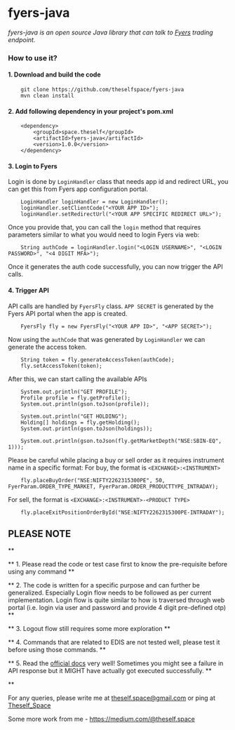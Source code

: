 # fyers-java

   *fyers-java is an open source Java library that can talk to [Fyers](https://fyers.in/) trading endpoint.*

### How to use it?

#### 1. Download and build the code

		git clone https://github.com/theselfspace/fyers-java
		mvn clean install

#### 2. Add following dependency in your project's pom.xml

        <dependency>
			<groupId>space.theself</groupId>
			<artifactId>fyers-java</artifactId>
			<version>1.0.0</version>
        </dependency>

#### 3. Login to Fyers 
Login is done by `LoginHandler` class that needs app id and redirect URL, you can get this from Fyers app configuration portal.

		LoginHandler loginHandler = new LoginHandler();
		loginHandler.setClientCode("<YOUR APP ID>");
		loginHandler.setRedirectUrl("<YOUR APP SPECIFIC REDIRECT URL>");
		
Once you provide that, you can call the `login` method that requires parameters similar to what you would need to login Fyers via web:
		
		String authCode = loginHandler.login("<LOGIN USERNAME>", "<LOGIN PASSWORD>", "<4 DIGIT MFA>");

Once it generates the auth code successfully, you can now trigger the API calls.

#### 4. Trigger API
API calls are handled by `FyersFly` class. `APP SECRET` is generated by the Fyers API portal when the app is created.

		FyersFly fly = new FyersFly("<YOUR APP ID>", "<APP SECRET>");

Now using the `authCode` that was generated by `LoginHandler` we can generate the access token.

		String token = fly.generateAccessToken(authCode);
		fly.setAccessToken(token);

After this, we can start calling the available APIs

		System.out.println("GET PROFILE");
		Profile profile = fly.getProfile();
		System.out.println(gson.toJson(profile));

	 	System.out.println("GET HOLDING");
		Holding[] holdings = fly.getHolding();
		System.out.println(gson.toJson(holdings));

		System.out.println(gson.toJson(fly.getMarketDepth("NSE:SBIN-EQ", 1)));
		
Please be careful while placing a buy or sell order as it requires instrument name in a specific format:
For buy, the format is `<EXCHANGE>:<INSTRUMENT>`

		fly.placeBuyOrder("NSE:NIFTY2262315300PE", 50, FyerParam.ORDER_TYPE_MARKET, FyerParam.ORDER_PRODUCTTYPE_INTRADAY);
		
For sell, the format is `<EXCHANGE>:<INSTRUMENT>-<PRODUCT TYPE>`

		fly.placeExitPositionOrderById("NSE:NIFTY2262315300PE-INTRADAY");				
		

## PLEASE NOTE
**

** 1. Please read the code or test case first to know the pre-requisite before using any command **

** 2. The code is written for a specific purpose and can further be generalized. Especially Login flow needs to be followed as per current implementation. Login flow is quite similar to how is traversed through web portal (i.e. login via user and password and provide 4 digit pre-defined otp) **

** 3. Logout flow still requires some more exploration **

** 4. Commands that are related to EDIS are not tested well, please test it before using those commands. **

** 5. Read the [official docs](https://myapi.fyers.in/docs/) very well! Sometimes you might see a failure in API response but it MIGHT have actually got executed successfully. **

**

For any queries, please write me at <theself.space@gmail.com> or ping at [Theself_Space](https://twitter.com/Theself_Space)

Some more work from me - https://medium.com/@theself.space

